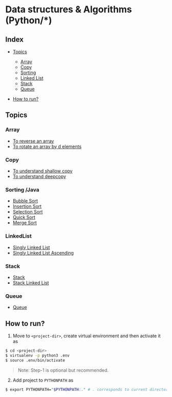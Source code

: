 # Data structures & Algorithms (Python/*)

## Index
* [Topics](https://github.com/sanjusci/algos#topics)
  * [Array](https://github.com/sanjusci/algos#array)
  * [Copy](https://github.com/sanjusci/algos#copy)
  * [Sorting](https://github.com/sanjusci/algos#sorting)
  * [Linked List](https://github.com/sanjusci/algos#linkedlist)
  * [Stack](https://github.com/sanjusci/algos#stack)
  * [Queue](https://github.com/sanjusci/algos#queue)

* [How to run?](https://github.com/sanjusci/algos#how-to-run)

## Topics

### Array
* [To reverse an array](https://github.com/sanjusci/algos/blob/master/Arrays/reverse.py)
* [To rotate an array by d elements](https://github.com/sanjusci/algos/blob/master/Arrays/rotation.py)

### Copy
* [To understand shallow copy](https://github.com/sanjusci/algos/blob/master/Copy/shallowcopy.py)
* [To understand deepcopy](https://github.com/sanjusci/algos/blob/master/Copy/deepcopy.py)

### Sorting /Java
* [Bubble Sort](https://github.com/sanjusci/algos/blob/master/Sorting/bubble/BubbleSort.java)
* [Insertion Sort](https://github.com/sanjusci/algos/blob/master/Sorting/insertion/InsertionSort.java)
* [Selection Sort](https://github.com/sanjusci/algos/blob/master/Sorting/selection/SelectionSort.java)
* [Quick Sort](https://github.com/sanjusci/algos/blob/master/Sorting/quick/QuickSort.java)
* [Merge Sort](https://github.com/sanjusci/algos/blob/master/Sorting/merge/MergeSort.java)

### LinkedList
* [Singly Linked List](https://github.com/sanjusci/algos/blob/master/LinkedList/singly_linkedlist.py)
* [Singly Linked List Ascending](https://github.com/sanjusci/algos/blob/master/LinkedList/singly_linkedlist_asc.py)

### Stack
* [Stack](https://github.com/sanjusci/algos/blob/master/Stack/stack.py)
* [Stack Linked List](https://github.com/sanjusci/algos/blob/master/Stack/stack_linkedlist.py)

### Queue
* [Queue](https://github.com/sanjusci/algos/blob/master/Queue_/mqueue.py)

## How to run?
1. Move to ```<project-dir>```, create virtual environment and then activate it as

```sh
$ cd <project-dir>
$ virtualenv -p python3 .env
$ source .env/bin/activate
```
>Note: Step-1 is optional but recommended.

2. Add project to ```PYTHONPATH``` as

```sh
$ export PYTHONPATH="$PYTHONPATH:." # . corresponds to current directory(project-dir)
```
